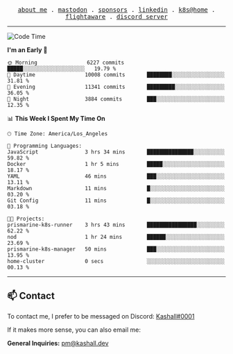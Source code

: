 <p align="center">
  <samp>
    <a href="https://jordanjones.org/">about me</a> .
    <a rel="me" href="https://mastodon.social/@kashall">mastodon</a> .
    <a href="https://github.com/sponsors/kashalls">sponsors</a> .
    <a href="https://linkedin.com/in/jordpjones">linkedin</a> .
    <a href="https://github.com/kashalls/home-cluster">k8s@home</a> .
    <a href="https://flightaware.com/adsb/stats/user/kashalls">flightaware</a> .
    <a href="https://discord.gg/ctgrp8k">discord server</a>
  </samp>
</p>

---

<!--START_SECTION:waka-->
![Code Time](http://img.shields.io/badge/Code%20Time-1%2C365%20hrs%2011%20mins-blue)

**I'm an Early 🐤** 

```text
🌞 Morning                6227 commits        █████░░░░░░░░░░░░░░░░░░░░   19.79 % 
🌆 Daytime                10008 commits       ████████░░░░░░░░░░░░░░░░░   31.81 % 
🌃 Evening                11341 commits       █████████░░░░░░░░░░░░░░░░   36.05 % 
🌙 Night                  3884 commits        ███░░░░░░░░░░░░░░░░░░░░░░   12.35 % 
```


📊 **This Week I Spent My Time On** 

```text
🕑︎ Time Zone: America/Los_Angeles

💬 Programming Languages: 
JavaScript               3 hrs 34 mins       ███████████████░░░░░░░░░░   59.82 % 
Docker                   1 hr 5 mins         █████░░░░░░░░░░░░░░░░░░░░   18.17 % 
YAML                     46 mins             ███░░░░░░░░░░░░░░░░░░░░░░   13.11 % 
Markdown                 11 mins             █░░░░░░░░░░░░░░░░░░░░░░░░   03.20 % 
Git Config               11 mins             █░░░░░░░░░░░░░░░░░░░░░░░░   03.18 % 

🐱‍💻 Projects: 
prismarine-k8s-runner    3 hrs 43 mins       ████████████████░░░░░░░░░   62.22 % 
nod                      1 hr 24 mins        ██████░░░░░░░░░░░░░░░░░░░   23.69 % 
prismarine-k8s-manager   50 mins             ███░░░░░░░░░░░░░░░░░░░░░░   13.95 % 
home-cluster             0 secs              ░░░░░░░░░░░░░░░░░░░░░░░░░   00.13 % 
```


<!--END_SECTION:waka-->

---

## 📫 Contact

To contact me, I prefer to be messaged on Discord:  [Kashall#0001](https://discord.com/users/201077739589992448)

If it makes more sense, you can also email me:

**General Inquiries:** pm@kashall.dev  
